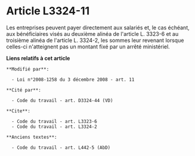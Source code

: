 # Article L3324-11

Les entreprises peuvent payer directement aux salariés et, le cas échéant, aux bénéficiaires visés au deuxième alinéa de
l'article L. 3323-6 et au troisième alinéa de l'article L. 3324-2, les sommes leur revenant lorsque celles-ci n'atteignent
pas un montant fixé par un arrêté ministériel.

**Liens relatifs à cet article**

	**Modifié par**:

	  - Loi n°2008-1258 du 3 décembre 2008 - art. 11

	**Cité par**:

	  - Code du travail - art. D3324-44 (VD)

	**Cite**:

	  - Code du travail - art. L3323-6
	  - Code du travail - art. L3324-2

	**Anciens textes**:

	  - Code du travail - art. L442-5 (AbD)
